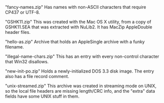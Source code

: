 "fancy-names.zip"
Has names with non-ASCII characters that require CP437 or UTF-8.

"GSHK11.zip"
This was created with the Mac OS X utility, from a copy of GSHK11.SEA that
was extracted with NuLib2.  It has MacZip AppleDouble header files.

"hello-as.zip"
Archive that holds an AppleSingle archive with a funky filename.

"illegal-name-chars.zip"
This has an entry with every non-control character that Win32 disallows.

"new-init-po.zip"
Holds a newly-initialized DOS 3.3 disk image.  The entry also has a file
record comment.

"unix-streamed.zip"
This archive was created in streaming mode on UNIX, so the local file
headers are missing length/CRC info, and the "extra" data fields have some
UNIX stuff in them.
